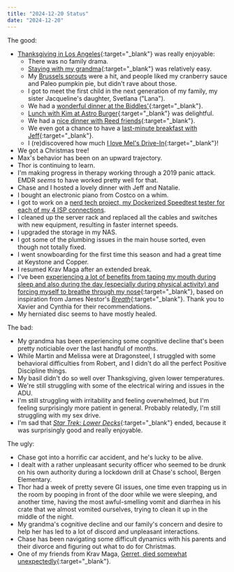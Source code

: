 ```yaml
---
title: "2024-12-20 Status"
date: "2024-12-20"
---
```


The good:
* [Thanksgiving in Los Angeles](https://www.facebook.com/ArthurZey/posts/pfbid0scq8WbUatEbdc6S2oiDSEX2zpuNH7GAoL6etzFGJcfvjX7vzmrd6n7iWg9xKMzUTl){:target="&lowbar;blank"} was really enjoyable:
  * There was no family drama.
  * [Staying with my grandma](https://www.facebook.com/ArthurZey/posts/pfbid0vW2k9eLSP3gLjbox7pZsJzCF6RAbjBUrXb8Ezr2FBrbJjwubYxhQ2nsJFuKtbsXYl){:target="&lowbar;blank"} was relatively easy.
  * My [Brussels sprouts](/recipes/brussels-sprouts/) were a hit, and people liked my cranberry sauce and Paleo pumpkin pie, but didn't rave about those.
  * I got to meet the first child in the next generation of my family, my sister Jacqueline's daughter, Svetlana ("Lana").
  * We had a [wonderful dinner at the Biddles'](https://www.facebook.com/ArthurZey/posts/pfbid035RU4QfNTZbNVYdZWp57rX5zUfae9w63WpnovCcakVD89kYRBGPEy4jMWcdDzV1ifl){:target="&lowbar;blank"}.
  * [Lunch with Kim at Astro Burger](https://www.facebook.com/ArthurZey/posts/pfbid05YnbRvNnTwM72pyfeSAHKn2LKRaE6sefDcQuGe4t11mYWrd362xLZW2RHrZoGTazl){:target="&lowbar;blank"} was delightful.
  * We had a [nice dinner with Reed friends](https://www.facebook.com/ArthurZey/posts/pfbid02AVgSb7AZrv5hTxwR1Gbp5RPH9hDuY3pwb2WB2gPpmEDPPeWu53WVqyPk24WwdvXol){:target="&lowbar;blank"}.
  * We even got a chance to have a [last-minute breakfast with Jeff](https://www.facebook.com/ArthurZey/posts/pfbid02AwTHVheH7m3dKKsP3sGhxHzq3C3gw3WaDhhSv5wqMQygWokcyz7grfsJFpWiiLfyl){:target="&lowbar;blank"}.
  * I (re)discovered how much [I love Mel's Drive-In](https://www.facebook.com/ArthurZey/posts/pfbid037pvpFUAf6G25ww5p5oebkKg2eB5EPrKETGAENNBVNsntQbE96d9QGU5DNYusBY7Yl){:target="&lowbar;blank"}!
* We got a Christmas tree!
* Max's behavior has been on an upward trajectory.
* Thor is continuing to learn.
* I'm making progress in therapy working through a 2019 panic attack. EMDR _seems_ to have worked pretty well for that.
* Chase and I hosted a lovely dinner with Jeff and Natalie.
* I bought an electronic piano from Costco on a whim.
* I got to work on a [nerd tech project, my Dockerized Speedtest tester for each of my 4 ISP connections](/wolfden-speedtests/).
* I cleaned up the server rack and replaced all the cables and switches with new equipment, resulting in faster internet speeds.
* I upgraded the storage in my NAS.
* I got some of the plumbing issues in the main house sorted, even though not totally fixed.
* I went snowboarding for the first time this season and had a great time at Keystone and Copper.
* I resumed Krav Maga after an extended break.
* I've been [experiencing a lot of benefits from taping my mouth during sleep and also during the day (especially during physical activity) and forcing myself to breathe through my nose](https://www.facebook.com/ArthurZey/posts/pfbid02uSyu8NBMq5YAPSe2pAaasmqRCkv7mDw7K2oQwAMHa18jXb3d14dfsAYQHasaWc3Tl){:target="&lowbar;blank"}, based on inspiration from James Nestor's [_Breath_](https://www.goodreads.com/book/show/48890486-breath){:target="&lowbar;blank"}. Thank you to Xavier and Cynthia for their recommendations.
* My herniated disc seems to have mostly healed.

The bad:
* My grandma has been experiencing some cognitive decline that's been pretty noticiable over the last handful of months.
* While Martin and Melissa were at Dragonsteel, I struggled with some behavioral difficulties from Robert, and I didn't do all the perfect Positive Discipline things.
* My basil didn't do so well over Thanksgiving, given lower temperatures.
* We're still struggling with some of the electrical wiring and issues in the ADU.
* I'm still struggling with irritability and feeling overwhelmed, but I'm feeling surprisingly more patient in general. Probably relatedly, I'm still struggling with my sex drive.
* I'm sad that [_Star Trek: Lower Decks_](https://trakt.tv/shows/star-trek-lower-decks){:target="&lowbar;blank"} ended, because it was surprisingly good and really enjoyable.

The ugly:
* Chase got into a horrific car accident, and he's lucky to be alive.
* I dealt with a rather unpleasant security officer who seemed to be drunk on his own authority during a lockdown drill at Chase's school, Bergen Elementary.
* Thor had a week of pretty severe GI issues, one time even trapping us in the room by pooping in front of the door while we were sleeping, and another time, having the most awful-smelling vomit and diarrhea in his crate that we almost vomited ourselves, trying to clean it up in the middle of the night.
* My grandma's cognitive decline and our family's concern and desire to help her has led to a lot of discord and unpleasant interactions.
* Chase has been navigating some difficult dynamics with his parents and their divorce and figuring out what to do for Christmas.
* One of my friends from Krav Maga, [Gerret, died somewhat unexpectedly](https://www.adirondackdailyenterprise.com/obituaries/2024/12/gerret-wikoff/){:target="&lowbar;blank"}.
